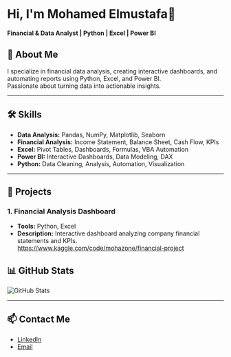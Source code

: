 # Hi, I'm Mohamed Elmustafa👋
**Financial & Data Analyst | Python | Excel | Power BI**

## 🔭 About Me
I specialize in financial data analysis, creating interactive dashboards, and automating reports using Python, Excel, and Power BI.  
Passionate about turning data into actionable insights.

---

## 🛠 Skills
- **Data Analysis:** Pandas, NumPy, Matplotlib, Seaborn
- **Financial Analysis:** Income Statement, Balance Sheet, Cash Flow, KPIs
- **Excel:** Pivot Tables, Dashboards, Formulas, VBA Automation
- **Power BI:** Interactive Dashboards, Data Modeling, DAX
- **Python:** Data Cleaning, Analysis, Automation, Visualization

---

## 📂 Projects

### 1. Financial Analysis Dashboard
- **Tools:** Python, Excel
- **Description:** Interactive dashboard analyzing company financial statements and KPIs.
https://www.kaggle.com/code/mohazone/financial-project


## 📊 GitHub Stats
![GitHub Stats](https://github-readme-stats.vercel.app/api?username=mohazonal&show_icons=true&theme=radical)

---

## 📫 Contact Me
- [LinkedIn](https://www.linkedin.com/in/YOUR_LINKEDIN)
- [Email](mailto:youremail@example.com)
